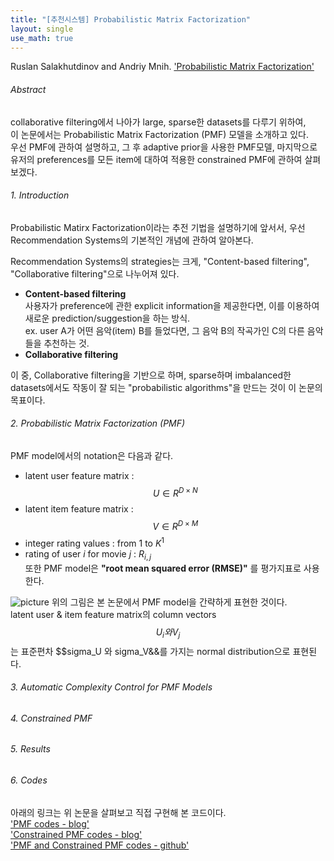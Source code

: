 ```yaml
---
title: "[추천시스템] Probabilistic Matrix Factorization"
layout: single
use_math: true
---
```


Ruslan Salakhutdinov and Andriy Mnih. ['Probabilistic Matrix Factorization'](https://papers.nips.cc/paper/2007/file/d7322ed717dedf1eb4e6e52a37ea7bcd-Paper.pdf)
<br>
###### Abstract
collaborative filtering에서 나아가 large, sparse한 datasets를 다루기 위하여,<br>
이 논문에서는 Probabilistic Matrix Factorization (PMF) 모델을 소개하고 있다.<br>
우선 PMF에 관하여 설명하고, 그 후 adaptive prior을 사용한 PMF모델, 마지막으로 유저의 preferences를 모든 item에 대하여 적용한 constrained PMF에 관하여 살펴보겠다.<br>

###### 1. Introduction
Probabilistic Matirx Factorization이라는 추전 기법을 설명하기에 앞서서, 우선 Recommendation Systems의 기본적인 개념에 관하여 알아본다.<br>

Recommendation Systems의 strategies는 크게, "Content-based filtering", "Collaborative filtering"으로 나누어져 있다.<br>

- **Content-based filtering**<br>
  사용자가 preference에 관한 explicit information을 제공한다면,
  이를 이용하여 새로운 prediction/suggestion을 하는 방식.<br>
  ex. user A가 어떤 음악(item) B를 들었다면, 그 음악 B의 작곡가인 C의 다른 음악들을 추천하는 것.<br>
- **Collaborative filtering**<br>

이 중, Collaborative filtering을 기반으로 하며, sparse하며 imbalanced한 datasets에서도 작동이 잘 되는 "probabilistic algorithms"을 만드는 것이 이 논문의 목표이다.<br>

###### 2. Probabilistic Matrix Factorization (PMF)
PMF model에서의 notation은 다음과 같다.<br>
- latent user feature matrix : $$ U \in R^{D \times N} $$
- latent item feature matrix : $$ V \in R^{D \times M} $$
- integer rating values : from 1 to $K^1$
- rating of user $i$ for movie $j$ : $R_{i,j}$<br>
또한 PMF model은 **"root mean squared error (RMSE)"** 를 평가지표로 사용한다.<br>

![picture](https://user-images.githubusercontent.com/76777494/107918391-ec08f480-6fac-11eb-9562-11bd86457c77.png)
위의 그림은 본 논문에서 PMF model을 간략하게 표현한 것이다.<br>
latent user & item feature matrix의 column vectors $$U_i 와 V_j$$는 표준편차 $$sigma_U 와 sigma_V&&를 가지는 normal distribution으로 표현된다.<br>
###### 3. Automatic Complexity Control for PMF Models

###### 4. Constrained PMF

###### 5. Results

###### 6. Codes
아래의 링크는 위 논문을 살펴보고 직접 구현해 본 코드이다.<br>
['PMF codes - blog'](https://sein-kim.github.io/PMF/) <br>
['Constrained PMF codes - blog'](https://sein-kim.github.io/CPMF/) <br>
['PMF and Constrained PMF codes - github'](https://github.com/Sein-Kim/Recommender_Systems/tree/main/PMF) <br>
